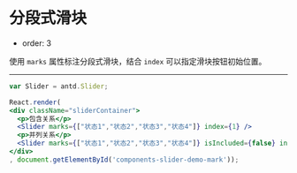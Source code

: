 # 分段式滑块

- order: 3

使用 `marks` 属性标注分段式滑块，结合 `index` 可以指定滑块按钮初始位置。

---

````jsx
var Slider = antd.Slider;

React.render(
<div className="sliderContainer">
  <p>包含关系</p>
  <Slider marks={["状态1","状态2","状态3","状态4"]} index={1} />
  <p>并列关系</p>
  <Slider marks={["状态1","状态2","状态3","状态4"]} isIncluded={false} index={1} />
</div>
, document.getElementById('components-slider-demo-mark'));
````

<style>
	.sliderContainer .ant-slider {
		margin-bottom: 30px;
	}
</style>
